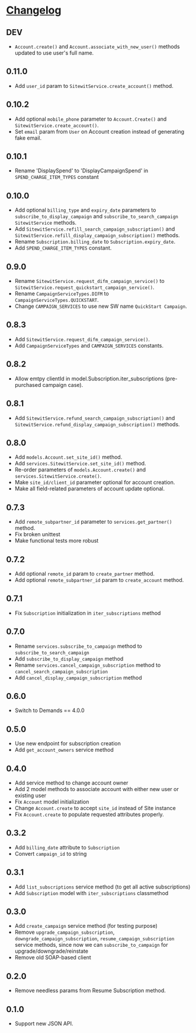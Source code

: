 # [Changelog](https://github.com/yola/sitewit/releases)

## DEV

* `Account.create()` and `Account.associate_with_new_user()` methods updated
  to use user's full name.

## 0.11.0

* Add `user_id` param to `SitewitService.create_account()` method.

## 0.10.2

* Add optional `mobile_phone` parameter to `Account.Create()` and
  `SitewitService.create_account()`.
* Set `email` param from `User` on Account creation instead of generating fake
  email.

## 0.10.1

* Rename 'DisplaySpend' to 'DisplayCampaignSpend' in
  `SPEND_CHARGE_ITEM_TYPES` constant

## 0.10.0

* Add optional `billing_type` and `expiry_date` parameters to
    `subscribe_to_display_campaign` and `subscribe_to_search_campaign`
    `SitewitService` methods.
* Add `SitewitService.refill_search_campaign_subscription()` and
    `SitewitService.refill_display_campaign_subscription()` methods.
* Rename `Subscription.billing_date` to `Subscription.expiry_date`.
* Add `SPEND_CHARGE_ITEM_TYPES` constant.


## 0.9.0

* Rename `SitewitService.request_difm_campaign_service()` to
    `SitewitService.request_quickstart_campaign_service()`.
* Rename `CampaignServiceTypes.DIFM` to `CampaignServiceTypes.QUICKSTART`.
* Change `CAMPAIGN_SERVICES` to use new SW name `QuickStart Campaign`.

## 0.8.3

* Add `SitewitService.request_difm_campaign_service()`.
* Add `CampaignServiceTypes` and `CAMPAIGN_SERVICES` constants.

## 0.8.2

* Allow emtpy clientId in model.Subscription.iter_subscriptions (pre-purchased
  campaign case).

## 0.8.1

* Add `SitewitService.refund_search_campaign_subscription()` and
  `SitewitService.refund_display_campaign_subscription()` methods.

## 0.8.0

* Add `models.Account.set_site_id()` method.
* Add `services.SitewitService.set_site_id()` method.
* Re-order parameters of `models.Account.create()` and
  `services.SitewitService.create()`.
* Make `site_id/client_id` parameter optional for account creation.
* Make all field-related parameters of account update optional.

## 0.7.3

* Add `remote_subpartner_id` parameter to `services.get_partner()` method.
* Fix broken unittest
* Make functional tests more robust

## 0.7.2

* Add optional `remote_id` param to `create_partner` method.
* Add optional `remote_subpartner_id` param to `create_account` method.

## 0.7.1

* Fix `Subscription` initialization in `iter_subscriptions` method

## 0.7.0

* Rename `services.subscribe_to_campaign` method to
  `subscribe_to_search_campaign`
* Add `subscribe_to_display_campaign` method
* Rename `services.cancel_campaign_subscription` method to
  `cancel_search_campaign_subscription`
* Add `cancel_display_campaign_subscription` method

## 0.6.0

* Switch to Demands == 4.0.0

## 0.5.0

* Use new endpoint for subscription creation
* Add `get_account_owners` service method

## 0.4.0

* Add service method to change account owner
* Add 2 model methods to associate account with either new user or existing
  user
* Fix `Account` model initialization
* Change `Account.create` to accept `site_id` instead of Site instance
* Fix `Account.create` to populate requested attributes properly.

## 0.3.2

* Add `billing_date` attribute to `Subscription`
* Convert `campaign_id` to string

## 0.3.1

* Add `list_subscriptions` service method (to get all active subscriptions)
* Add `Subscription` model with `iter_subscriptions` classmethod

## 0.3.0

* Add `create_campaign` service method (for testing purpose)
* Remove `upgrade_campaign_subscription`, `downgrade_campaign_subscription`,
  `resume_campaign_subscription` service methods, since now we can
  `subscribe_to_campaign` for upgrade/downgrade/reinstate
* Remove old SOAP-based client

## 0.2.0

* Remove needless params from Resume Subscription method.

## 0.1.0

* Support new JSON API.
